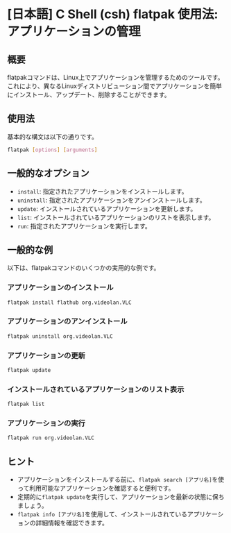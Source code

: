 # [日本語] C Shell (csh) flatpak 使用法: アプリケーションの管理

## 概要
flatpakコマンドは、Linux上でアプリケーションを管理するためのツールです。これにより、異なるLinuxディストリビューション間でアプリケーションを簡単にインストール、アップデート、削除することができます。

## 使用法
基本的な構文は以下の通りです。

```bash
flatpak [options] [arguments]
```

## 一般的なオプション
- `install`: 指定されたアプリケーションをインストールします。
- `uninstall`: 指定されたアプリケーションをアンインストールします。
- `update`: インストールされているアプリケーションを更新します。
- `list`: インストールされているアプリケーションのリストを表示します。
- `run`: 指定されたアプリケーションを実行します。

## 一般的な例
以下は、flatpakコマンドのいくつかの実用的な例です。

### アプリケーションのインストール
```bash
flatpak install flathub org.videolan.VLC
```

### アプリケーションのアンインストール
```bash
flatpak uninstall org.videolan.VLC
```

### アプリケーションの更新
```bash
flatpak update
```

### インストールされているアプリケーションのリスト表示
```bash
flatpak list
```

### アプリケーションの実行
```bash
flatpak run org.videolan.VLC
```

## ヒント
- アプリケーションをインストールする前に、`flatpak search [アプリ名]`を使って利用可能なアプリケーションを確認すると便利です。
- 定期的に`flatpak update`を実行して、アプリケーションを最新の状態に保ちましょう。
- `flatpak info [アプリ名]`を使用して、インストールされているアプリケーションの詳細情報を確認できます。